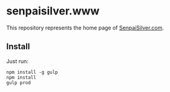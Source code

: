 senpaisilver.www
================

This repository represents the home page of [SenpaiSilver.com](http://www.senpaisilver.com).

## Install

Just run:

	npm install -g gulp
	npm install 
	gulp prod
